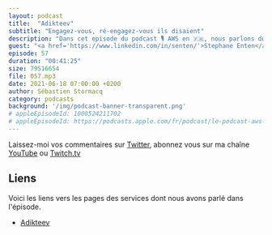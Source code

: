```yaml
---
layout: podcast
title:  "Adikteev"
subtitle: "Engagez-vous, ré-engagez-vous ils disaient"
description: "Dans cet episode du podcast 🎙 AWS en 🇫🇷, nous parlons du marché très spécifique de la publicité en ligne. Comment ca marche pour vous donner la meilleure pub au meilleur moment ? Comment ré-engager des utlisateurs qui n'utilisent plus votre app ? Nous parlons des contraintes que ces règles mettent sur l’infrastructure informatique des acteurs de ce marché et comment le cloud AWS peut aider à adresser ces challenges techniques (spoiler alert : 1 million de requêtes par seconde, des centaines d'instances spots)"
guest: "<a href='https://www.linkedin.com/in/senten/'>Stephane Enten</a>, CTO, Adikteev."
episode: 57
duration: "00:41:25"
size: 79516654
file: 057.mp3
date: 2021-06-18 07:00:00 +0200
author: Sébastien Stormacq
category: podcasts
background: '/img/podcast-banner-transparent.png'
# appleEpisodeId: 1000524211702
# appleEpisodeId: https://podcasts.apple.com/fr/podcast/le-podcast-aws-en-français/id1452118442
---
```


Laissez-moi vos commentaires sur [Twitter](https://twitter.com/sebsto), abonnez vous sur ma chaîne [YouTube](https://www.youtube.com/sebsto) ou [Twitch.tv](https://www.twitch.tv/sebAWS)

## Liens

Voici les liens vers les pages des services dont nous avons parlé dans l'épisode.

- [Adikteev](https://www.adikteev.com/)